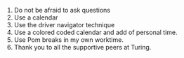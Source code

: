 1. Do not be afraid to ask questions
2. Use a calendar
3. Use the driver navigator technique
4. Use a colored coded calendar and add  of personal time.
5. Use Pom breaks in my own worktime.
6. Thank you to all the supportive peers at Turing.
